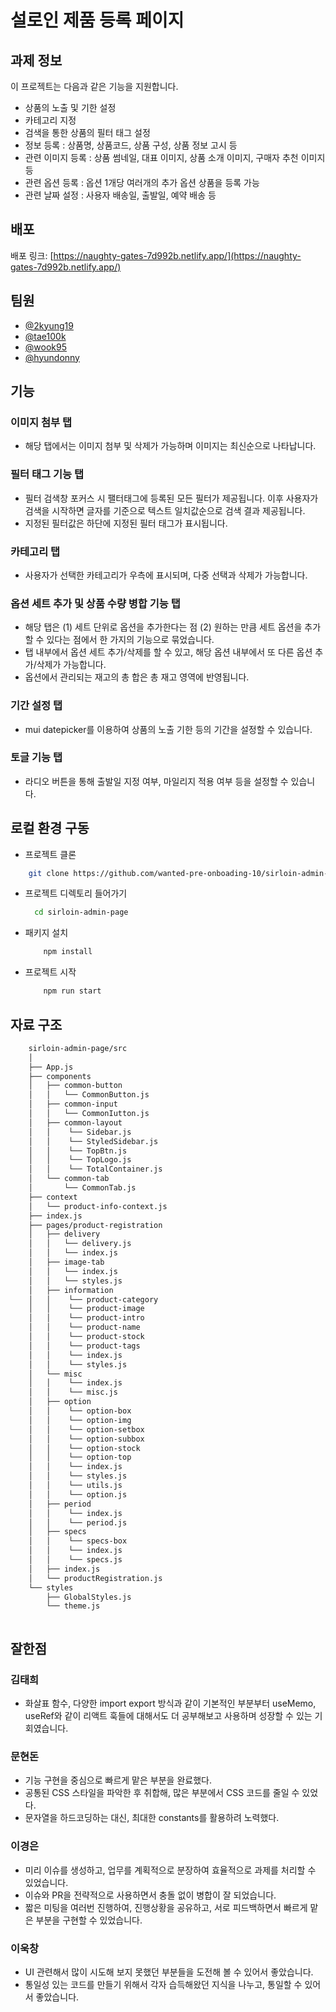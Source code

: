 # 설로인 제품 등록 페이지

## 과제 정보

이 프로젝트는 다음과 같은 기능을 지원합니다.

- 상품의 노출 및 기한 설정
- 카테고리 지정
- 검색을 통한 상품의 필터 태그 설정
- 정보 등록
  : 상품명, 상품코드, 상품 구성, 상품 정보 고시 등
- 관련 이미지 등록
  : 상품 썸네일, 대표 이미지, 상품 소개 이미지, 구매자 추천 이미지 등
- 관련 옵션 등록
  : 옵션 1개당 여러개의 추가 옵션 상품을 등록 가능
- 관련 날짜 설정
  : 사용자 배송일, 출발일, 예약 배송 등

## 배포

배포 링크: [https://naughty-gates-7d992b.netlify.app/](https://naughty-gates-7d992b.netlify.app/)

## 팀원

- [@2kyung19](https://github.com/2kyung19)
- [@tae100k](https://github.com/tae100k)
- [@wook95](https://github.com/wook95)
- [@hyundonny](https://github.com/hyundonny)

## 기능

### 이미지 첨부 탭

- 해당 탭에서는 이미지 첨부 및 삭제가 가능하며 이미지는 최신순으로 나타납니다.

### 필터 태그 기능 탭

- 필터 검색창 포커스 시 팰터태그에 등록된 모든 필터가 제공됩니다. 이후 사용자가 검색을 시작하면 글자를 기준으로 텍스트 일치값순으로 검색 결과 제공됩니다.
- 지정된 필터값은 하단에 지정된 필터 태그가 표시됩니다.

### 카테고리 탭

- 사용자가 선택한 카테고리가 우측에 표시되며, 다중 선택과 삭제가 가능합니다.

### 옵션 세트 추가 및 상품 수량 병합 기능 탭

- 해당 탭은 (1) 세트 단위로 옵션을 추가한다는 점 (2) 원하는 만큼 세트 옵션을 추가할 수 있다는 점에서 한 가지의 기능으로 묶었습니다.
- 탭 내부에서 옵션 세트 추가/삭제를 할 수 있고, 해당 옵션 내부에서 또 다른 옵션 추가/삭제가 가능합니다.
- 옵션에서 관리되는 재고의 총 합은 총 재고 영역에 반영됩니다.

### 기간 설정 탭

- mui datepicker를 이용하여 상품의 노출 기한 등의 기간을 설정할 수 있습니다.

### 토글 기능 탭

- 라디오 버튼을 통해 출발일 지정 여부, 마일리지 적용 여부 등을 설정할 수 있습니다.

## 로컬 환경 구동

- 프로젝트 클론

```bash
    git clone https://github.com/wanted-pre-onboading-10/sirloin-admin-page
```

- 프로젝트 디렉토리 들어가기

  ```bash
    cd sirloin-admin-page
  ```

- 패키지 설치

  ```bash
      npm install
  ```

- 프로젝트 시작

  ```bash
      npm run start
  ```

## 자료 구조

```bash
    sirloin-admin-page/src
    │
    ├── App.js
    ├── components
    │   ├── common-button
    │   │   └── CommonButton.js
    │   ├── common-input
    │   │   └── CommonIutton.js
    │   ├── common-layout
    │   │    └── Sidebar.js
    │   │    └── StyledSidebar.js
    │   │    └── TopBtn.js
    │   │    └── TopLogo.js
    │   │    └── TotalContainer.js
    │   └── common-tab
    │       └── CommonTab.js
    ├── context
    │   └── product-info-context.js
    ├── index.js
    ├── pages/product-registration
    │   ├── delivery
    │   │   └── delivery.js
    │   │   └── index.js
    │   ├── image-tab
    │   │   └── index.js
    │   │   └── styles.js
    │   ├── information
    │   │    └── product-category
    │   │    └── product-image
    │   │    └── product-intro
    │   │    └── product-name
    │   │    └── product-stock
    │   │    └── product-tags
    │   │    └── index.js
    │   │    └── styles.js
    │   └── misc
    │   │    └── index.js
    │   │    └── misc.js
    │   ├── option
    │   │    └── option-box
    │   │    └── option-img
    │   │    └── option-setbox
    │   │    └── option-subbox
    │   │    └── option-stock
    │   │    └── option-top
    │   │    └── index.js
    │   │    └── styles.js
    │   │    └── utils.js
    │   │    └── option.js
    │   ├── period
    │   │    └── index.js
    │   │    └── period.js
    │   ├── specs
    │   │    └── specs-box
    │   │    └── index.js
    │   │    └── specs.js
    │   ├── index.js
    │   └── productRegistration.js
    └── styles
        ├── GlobalStyles.js
        └── theme.js



```

## 잘한점

### 김태희

- 화살표 함수, 다양한 import export 방식과 같이 기본적인 부분부터 useMemo, useRef와 같이 리액트 훅들에 대해서도 더 공부해보고 사용하며 성장할 수 있는 기회였습니다.

### 문현돈

- 기능 구현을 중심으로 빠르게 맡은 부분을 완료했다.
- 공통된 CSS 스타일을 파악한 후 취합해, 많은 부분에서 CSS 코드를 줄일 수 있었다.
- 문자열을 하드코딩하는 대신, 최대한 constants를 활용하려 노력했다.

### 이경은

- 미리 이슈를 생성하고, 업무를 계획적으로 분장하여 효율적으로 과제를 처리할 수 있었습니다.
- 이슈와 PR을 전략적으로 사용하면서 충돌 없이 병합이 잘 되었습니다.
- 짧은 미팅을 여러번 진행하여, 진행상황을 공유하고, 서로 피드백하면서 빠르게 맡은 부분을 구현할 수 있었습니다.

### 이욱창

- UI 관련해서 많이 시도해 보지 못했던 부분들을 도전해 볼 수 있어서 좋았습니다.
- 통일성 있는 코드를 만들기 위해서 각자 습득해왔던 지식을 나누고, 통일할 수 있어서 좋았습니다.
